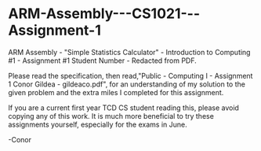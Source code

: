 # ARM-Assembly---CS1021---Assignment-1
ARM Assembly - "Simple Statistics Calculator" - Introduction to Computing #1 - Assignment #1
Student Number - Redacted from PDF.

Please read the specification, then read,"Public - Computing I - Assignment 1 Conor Gildea - gildeaco.pdf",
for an understanding of my solution to the given problem and the extra miles I completed for this assignment.


If you are a current first year TCD CS student reading this, please avoid copying any of this work.
It is much more beneficial to try these assignments yourself, especially for the exams in June.

-Conor
